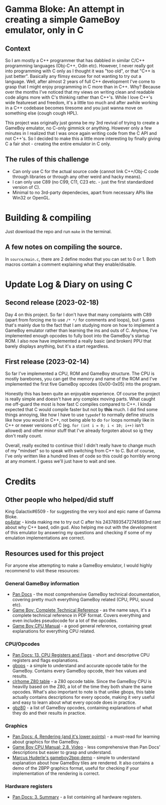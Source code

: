 # Gamma Bloke: An attempt in creating a simple GameBoy emulator, only in C
## Context
So I am mostly a C++ programmer that has dabbled in similar C/C++ programming languages (Obj-C++, Odin etc). However, I never really got into programming with C only as I thought it was "too old", or that "C++ is just better". Basically any flimsy excuse for not wanting to try out a language. Well, after almost 2 years of full C++ development I've come to grasp that I might enjoy programming in C more than in C++. Why? Because over the months I've noticed that my views on writing clean and readable code aligns more with C's thinking rather than C++'s. While I love C++'s wide featureset and freedom, it's a little too much and after awhile working in a C++ codebase becomes tiresome and you just wanna move on something else (cough cough HPL).

This project was originally just gonna be my 3rd revival of trying to create a GameBoy emulator, no C-only gimmick or anything. However only a few minutes in I realized that I was once again writing code from the C API and not C++'s. So I decided to make this a little more interesting by finally giving C a fair shot - creating the entire emulator in C only.

## The rules of this challenge
- Can only use C for the actual source code (cannot link C++/Obj-C code through libraries or through any other weird and hacky means).
- I can only use C89 (no C99, C11, C23 etc. - just the first standardized version of C).
- Minimal to no 3rd-party dependecies, apart from necessary APIs like Win32 or OpenGL.

# Building & compiling
Just download the repo and run `make` in the terminal.
## A few notes on compiling the source.
In `source/main.c`, there are 2 define modes that you can set to 0 or 1. Both macros contain a comment explaining what they enable/disable.

# Update Log & Diary on using C
## Second release (2023-02-18)
Day 4 on this project. So far I don't have that many complaints with C89 (apart from forcing me to use `/* */` for comments and loops), but I guess that's mainly due to the fact that I am studying more on how to implement a GameBoy emulator rather than learning the ins and outs of C. Anyhow, I've implemented enough opcodes to fully boot into the GameBoy's startup ROM. I also now have implemented a really basic (and broken) PPU that barely displays anything, but it's a start regardless.

## First release (2023-02-14)
So far I've implemented a CPU, ROM and GameBoy structure. The CPU is mostly barebones, you can get the memory and name of the ROM and I've implemented the first five GameBoy opcodes (0x00-0x05) into the program.

Honestly this has been quite an enjoyable experience. Of course the project is really simple and doesn't have any complex moving parts. What caught me off-guard the most is how fast C compiles compared to C++. I kinda expected that C would compile faster but not by **this** much. I did find some things annoying, like how I have to use `typedef` to normally define structs like how you would in C++, not being able to do `for` loops normally like in C++ or newer versions of C (eg. `for (int i = 0; i < 10; i++)` isn't allowed) and other minor stuff that I've already forgoten about so ig they don't really count.

Overall, really excited to continue this! I didn't really have to change much of my "mindset" so to speak with switching from C++ to C. But of course, I've only written like a hundred lines of code so this could go horribly wrong at any moment. I guess we'll just have to wait and see.

# Credits
## Other people who helped/did stuff
King Galactix#6509 - for suggesting the very kool and epic name of Gamma Bloke.</br >
[ps4star](https://github.com/ps4star) - kinda making me to try out C after his 24378935472745893rd rant about why C++ baed, odin gud. Also helping me out with the development of this emulator by answering my questions and checking if some of my emulation implementations are correct.
## Resources used for this project
For anyone else attempting to make a GameBoy emulator, I would highly recommend to visit these resources:
### General GameBoy information
- [Pan Docs](https://gbdev.io/pandocs/) - the most comprehensive GameBoy technical documentation, covering pretty much everything GameBoy related (CPU, PPU, sound etc).
- [Game Boy: Complete Technical Reference](https://gekkio.fi/files/gb-docs/gbctr.pdf) - as the name says, it's a complete technical reference in PDF format. Covers everything and even includes pseudocode for a lot of the opcodes.
- [Game Boy CPU Manual](http://marc.rawer.de/Gameboy/Docs/GBCPUman.pdf) - a good general reference, containing great explanations for everything CPU related.

### CPU/Opcodes
- [Pan Docs: 13. CPU Registers and Flags](https://gbdev.io/pandocs/CPU_Registers_and_Flags.html) - short and descriptive CPU registers and flags explanations.
- [gbops](https://izik1.github.io/gbops/) - a simple to understand and accurate opcode table for the GameBoy. Contains every GameBoy opcode, their hex values and results.
- [clrhome Z80 table](https://clrhome.org/table) - a Z80 opcode table. Since the GameBoy CPU is heavilly based on the Z80, a lot of the time they both share the same opcodes. What's also important to note is that unlike gbops, this table actually contains descriptions for every opcode, making it very useful and easy to learn about what every opcode does in practice.
- [gbz80](https://rgbds.gbdev.io/docs/v0.6.1/gbz80.7) - a list of GameBoy opcodes, containing explanations of what they do and their results in practice.

### Graphics
- [Pan Docs: 4. Rendering (and it's lower points)](https://gbdev.io/pandocs/Rendering.html) - a must-read for learning about graphics for the GameBoy.
- [Game Boy CPU Manual: 2.8. Video](http://marc.rawer.de/Gameboy/Docs/GBCPUman.pdf) - less comprehensive than Pan Docs' descriptions but easier to grasp and understand.
- [Marcus Huderle's gameboy2bpp demo](https://www.huderlem.com/demos/gameboy2bpp.html) - simple to understand explanation about how GameBoy tiles are rendered. It also contains a demo of the 2BPP graphics format, useful for checking if your implementation of the rendering is correct.

### Hardware registers
- [Pan Docs: 3. Summary](https://gbdev.io/pandocs/Hardware_Reg_List.html) - a list containing all hardware registers.